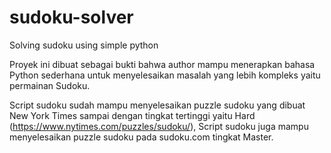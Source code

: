 # sudoku-solver
Solving sudoku using simple python

Proyek ini dibuat sebagai bukti bahwa author mampu menerapkan bahasa Python sederhana untuk menyelesaikan masalah yang lebih kompleks yaitu permainan Sudoku.

Script sudoku sudah mampu menyelesaikan puzzle sudoku yang dibuat New York Times sampai dengan tingkat tertinggi yaitu Hard (https://www.nytimes.com/puzzles/sudoku/),
Script sudoku juga mampu menyelesaikan puzzle sudoku pada sudoku.com tingkat Master.
